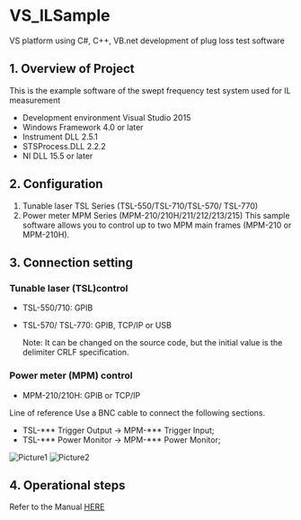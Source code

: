 # VS_ILSample
VS platform using C#, C++, VB.net development of plug loss test software

## 1. Overview of Project
This is the example software of the swept frequency test system used for IL measurement
  + Development environment  Visual Studio 2015
  +	Windows Framework        4.0 or later
  +	Instrument DLL           2.5.1
  +	STSProcess.DLL           2.2.2
  +	NI DLL                   15.5 or later

## 2. Configuration
1.	Tunable laser TSL Series (TSL-550/TSL-710/TSL-570/ TSL-770)
2.	Power meter MPM Series (MPM-210/210H/211/212/213/215)
This sample software allows you to control up to two MPM main frames (MPM-210 or MPM-210H).

## 3. Connection setting
### Tunable laser (TSL)control
  - TSL-550/710: GPIB
  - TSL-570/ TSL-770: GPIB, TCP/IP or USB
    
    Note: It can be changed on the source code, but the initial value is the delimiter CRLF specification.
### Power meter (MPM) control
  - MPM-210/210H: GPIB or TCP/IP
    
 Line of reference
   Use a BNC cable to connect the following sections.
  
  - TSL-*** Trigger Output	->	MPM-*** Trigger Input;
  - TSL-*** Power Monitor	->	MPM-*** Power Monitor;

  ![Picture1](https://github.com/santec-corporation/VS_ILSample/assets/135589579/bb3e0e91-92ba-44c8-a146-ee42b55d7daa)
  ![Picture2](https://github.com/santec-corporation/VS_ILSample/assets/135589579/0015d3c0-a516-441b-8ce6-b6a3c847e983)

## 4. Operational steps

Refer to the Manual [HERE](https://github.com/santec-corporation/VS_ILSample/files/12852241/Santec.IL.Swept.Test.System.Manual.V1.3_EN_20231009.docx)

